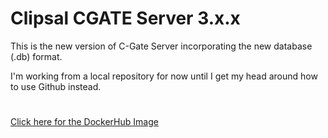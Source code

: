 # Clipsal CGATE Server 3.x.x


This is the new version of C-Gate Server incorporating the new database (.db) format.  


I'm working from a local repository for now until I get my head around how to use Github instead.

#
[Click here for the DockerHub Image](https://hub.docker.com/r/pktechnology/cgateserver)

